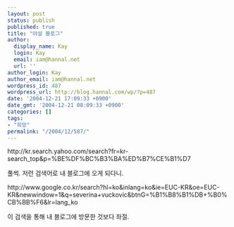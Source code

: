 ```yaml
---
layout: post
status: publish
published: true
title: "야설 블로그"
author:
  display_name: Kay
  login: Kay
  email: iam@hannal.net
  url: ''
author_login: Kay
author_email: iam@hannal.net
wordpress_id: 487
wordpress_url: http://blog.hannal.com/wp/?p=487
date: '2004-12-21 17:09:33 +0900'
date_gmt: '2004-12-21 08:09:33 +0900'
categories: []
tags:
- "희망"
permalink: "/2004/12/587/"
---
```

<p>http://kr.search.yahoo.com/search?fr=kr-search_top&p=%BE%DF%BC%B3%BA%ED%B7%CE%B1%D7</p>
<p>풀썩. 저런 검색어로 내 블로그에 오게 되다니.</p>
<p>http://www.google.co.kr/search?hl=ko&inlang=ko&ie=EUC-KR&oe=EUC-KR&newwindow=1&q=severina+vuckovic&btnG=%B1%B8%B1%DB+%B0%CB%BB%F6&lr=lang_ko</p>
<p>이 검색을 통해 내 블로그에 방문한 것보다 좌절.</p>
